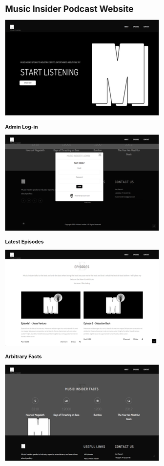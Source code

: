 # Music Insider Podcast Website

![Alt text](https://raw.githubusercontent.com/evturn/musicinsider.co/master/app/assets/img/music-insider-1.png)

### Admin Log-in
![Alt text](https://raw.githubusercontent.com/evturn/musicinsider.co/master/app/assets/img/music-insider-3.png)

### Latest Episodes
![Alt text](https://raw.githubusercontent.com/evturn/musicinsider.co/master/app/assets/img/music-insider-2.png)

### Arbitrary Facts
![Alt text](https://raw.githubusercontent.com/evturn/musicinsider.co/master/app/assets/img/music-insider-4.png)